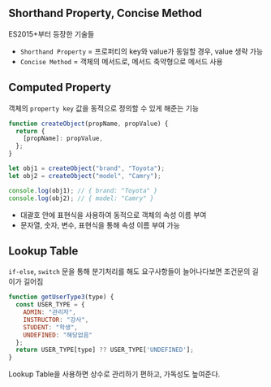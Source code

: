 ## Shorthand Property, Concise Method

ES2015+부터 등장한 기술들

- `Shorthand Property` = 프로퍼티의 key와 value가 동일할 경우, value 생략 가능
- `Concise Method` = 객체의 메서드로, 메서드 축약형으로 메서드 사용

## Computed Property

객체의 `property key` 값을 동적으로 정의할 수 있게 해준는 기능

```javascript
function createObject(propName, propValue) {
  return {
    [propName]: propValue,
  };
}

let obj1 = createObject("brand", "Toyota");
let obj2 = createObject("model", "Camry");

console.log(obj1); // { brand: "Toyota" }
console.log(obj2); // { model: "Camry" }
```

- 대괄호 안에 표현식을 사용하여 동적으로 객체의 속성 이름 부여
- 문자열, 숫자, 변수, 표현식을 통해 속성 이름 부여 가능

## Lookup Table

`if-else`, `switch` 문을 통해 분기처리를 해도 요구사항들이 늘어나다보면 조건문의 길이가 길어짐

```javascript
function getUserType3(type) {
  const USER_TYPE = {
    ADMIN: "관리자",
    INSTRUCTOR: "강사",
    STUDENT: "학생",
    UNDEFINED: "해당없음"
  };
  return USER_TYPE[type] ?? USER_TYPE['UNDEFINED'];
}
```

Lookup Table을 사용하면 상수로 관리하기 편하고, 가독성도 높여준다.
